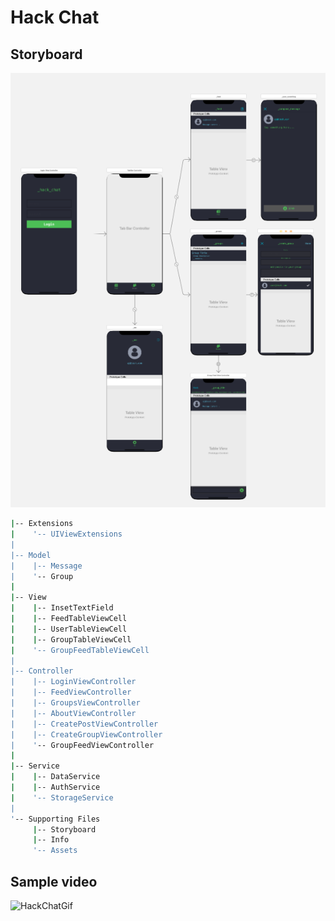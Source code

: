 # Hack Chat

## Storyboard
![HackChat](/HackChat/images/hackchat.png)


```bash
|-- Extensions
|    '-- UIViewExtensions
|
|-- Model
|    |-- Message
|    '-- Group
|
|-- View
|    |-- InsetTextField
|    |-- FeedTableViewCell
|    |-- UserTableViewCell
|    |-- GroupTableViewCell
|    '-- GroupFeedTableViewCell
|
|-- Controller
|    |-- LoginViewController
|    |-- FeedViewController
|    |-- GroupsViewController
|    |-- AboutViewController
|    |-- CreatePostViewController
|    |-- CreateGroupViewController
|    '-- GroupFeedViewController
|
|-- Service
|    |-- DataService
|    |-- AuthService
|    '-- StorageService
|
'-- Supporting Files
     |-- Storyboard
     |-- Info
     '-- Assets

```

## Sample video
![HackChatGif](/HackChat/images/hackchatGif.gif)
